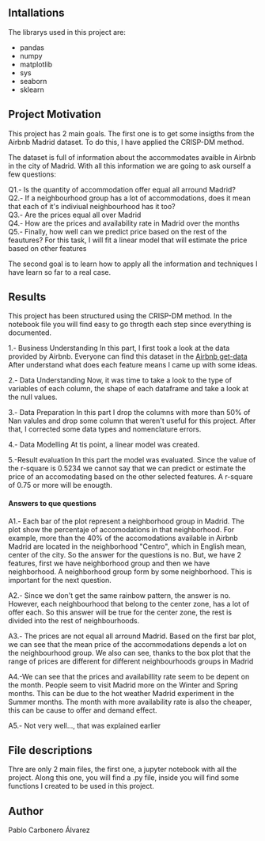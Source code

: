 ## Intallations
The librarys used in this project are:
* pandas
* numpy
* matplotlib
* sys
* seaborn
* sklearn



## Project Motivation

This project has 2 main goals. The first one is to get some insigths from the Airbnb Madrid dataset. To do this, I have applied the CRISP-DM method.

The dataset is full of information about the accommodates avaible in Airbnb in the city of Madrid. With all this information we are going to ask ourself a few questions:

Q1.- Is the quantity of accommodation offer equal all arround Madrid? <br>
Q2.- If a neighbourhood group has a lot of accommodations, does it mean that each of it's indiviual neighbourhood has it too? <br>
Q3.- Are the prices equal all over Madrid <br>
Q4.- How are the prices and availability rate in Madrid over the months <br>
Q5.- Finally, how well can we predict price based on the rest of the feautures? For this task, I will fit a linear model that will estimate the price based on other features <br>

The second goal is to learn how to apply all the information and techniques I have learn so far to a real case.

## Results

This project has been structured using the CRISP-DM method. In the notebook file you will find easy to go throgth each step since everything is documented.

1.- Business Understanding
  In this part, I first took a look at the data provided by Airbnb. Everyone can find this dataset in the [Airbnb get-data](http://insideairbnb.com/get-the-data/)
  After understand what does each feature means I came up with some ideas.

2.- Data Understanding
  Now, it was time to take a look to the type of variables of each column, the shape of each dataframe and take a look at the null values.

3.- Data Preparation
  In this part I drop the columns with more than 50% of Nan valules and drop some column that weren't useful for this project. After that, I corrected some data types and nomenclature errors. 
  
4.- Data Modelling
  At tis point, a linear model was created.
  
5.-Result evaluation
  In this part the model was evaluated. Since the value of the r-square is 0.5234 we cannot say that we can predict or estimate the price of an accomodating based on the other selected features. A r-square of 0.75 or more will be enougth.


#### Answers to que questions

A1.- Each bar of the plot represent a neighborhood group in Madrid. The plot show the percentaje of accomodations in that neighborhood. For example, more than the 40% of the accomodations available in Airbnb Madrid are located in the neighborhood "Centro", which in English mean, center of the city. So the answer for the questions is no. But, we have 2 features, first we have neighborhood group and then we have neighborhood. A neighborhood group form by some neighborhood. This is important for the next question.

A2.- Since we don't get the same rainbow pattern, the answer is no. However, each neighbourhood that belong to the center zone, has a lot of offer each. So this answer will be true for the center zone, the rest is divided into the rest of neighbourhoods.

A3.- The prices are not equal all arround Madrid. Based on the first bar plot, we can see that the mean price of the accommodations depends a lot on the neighbourhood group. We also can see, thanks to the box plot that the range of prices are different for different neighbourhoods groups in Madrid

A4.-We can see that the prices and availabillity rate seem to be depent on the month. People seem to visit Madrid more on the Winter and Spring months. This can be due to the hot weather Madrid experiment in the Summer months. The month with more availability rate is also the cheaper, this can be cause to offer and demand effect.

A5.- Not very well..., that was explained earlier



## File descriptions

Thre are only 2 main files, the first one, a jupyter notebook with all the project. Along this one, you will find a .py file, inside you will find some functions I created to be used in this project.

## Author 
Pablo Carbonero Álvarez
